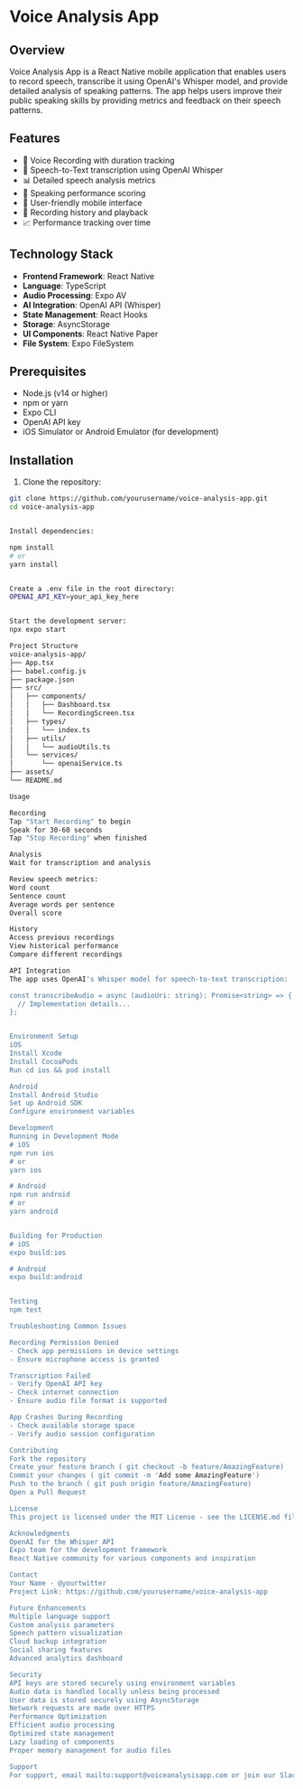 # Voice Analysis App

## Overview
Voice Analysis App is a React Native mobile application that enables users to record speech, transcribe it using OpenAI's Whisper model, and provide detailed analysis of speaking patterns. The app helps users improve their public speaking skills by providing metrics and feedback on their speech patterns.

## Features
- 🎤 Voice Recording with duration tracking
- 📝 Speech-to-Text transcription using OpenAI Whisper
- 📊 Detailed speech analysis metrics
- 💯 Speaking performance scoring
- 📱 User-friendly mobile interface
- 📂 Recording history and playback
- 📈 Performance tracking over time

## Technology Stack
- **Frontend Framework**: React Native
- **Language**: TypeScript
- **Audio Processing**: Expo AV
- **AI Integration**: OpenAI API (Whisper)
- **State Management**: React Hooks
- **Storage**: AsyncStorage
- **UI Components**: React Native Paper
- **File System**: Expo FileSystem

## Prerequisites
- Node.js (v14 or higher)
- npm or yarn
- Expo CLI
- OpenAI API key
- iOS Simulator or Android Emulator (for development)

## Installation

1. Clone the repository:
```bash
git clone https://github.com/yourusername/voice-analysis-app.git
cd voice-analysis-app


Install dependencies:

npm install
# or
yarn install


Create a .env file in the root directory:
OPENAI_API_KEY=your_api_key_here


Start the development server:
npx expo start

Project Structure
voice-analysis-app/
├── App.tsx
├── babel.config.js
├── package.json
├── src/
│   ├── components/
│   │   ├── Dashboard.tsx
│   │   └── RecordingScreen.tsx
│   ├── types/
│   │   └── index.ts
│   ├── utils/
│   │   └── audioUtils.ts
│   └── services/
│       └── openaiService.ts
├── assets/
└── README.md

Usage

Recording
Tap "Start Recording" to begin
Speak for 30-60 seconds
Tap "Stop Recording" when finished

Analysis
Wait for transcription and analysis

Review speech metrics:
Word count
Sentence count
Average words per sentence
Overall score

History
Access previous recordings
View historical performance
Compare different recordings

API Integration
The app uses OpenAI's Whisper model for speech-to-text transcription:

const transcribeAudio = async (audioUri: string): Promise<string> => {
  // Implementation details...
};


Environment Setup
iOS
Install Xcode
Install CocoaPods
Run cd ios && pod install

Android
Install Android Studio
Set up Android SDK
Configure environment variables

Development
Running in Development Mode
# iOS
npm run ios
# or
yarn ios

# Android
npm run android
# or
yarn android


Building for Production
# iOS
expo build:ios

# Android
expo build:android


Testing
npm test

Troubleshooting Common Issues

Recording Permission Denied
- Check app permissions in device settings
- Ensure microphone access is granted

Transcription Failed
- Verify OpenAI API key
- Check internet connection
- Ensure audio file format is supported

App Crashes During Recording
- Check available storage space
- Verify audio session configuration

Contributing
Fork the repository
Create your feature branch ( git checkout -b feature/AmazingFeature)
Commit your changes ( git commit -m 'Add some AmazingFeature')
Push to the branch ( git push origin feature/AmazingFeature)
Open a Pull Request

License
This project is licensed under the MIT License - see the LICENSE.md file for details

Acknowledgments
OpenAI for the Whisper API
Expo team for the development framework
React Native community for various components and inspiration

Contact
Your Name - @yourtwitter
Project Link: https://github.com/yourusername/voice-analysis-app

Future Enhancements
Multiple language support
Custom analysis parameters
Speech pattern visualization
Cloud backup integration
Social sharing features
Advanced analytics dashboard

Security
API keys are stored securely using environment variables
Audio data is handled locally unless being processed
User data is stored securely using AsyncStorage
Network requests are made over HTTPS
Performance Optimization
Efficient audio processing
Optimized state management
Lazy loading of components
Proper memory management for audio files

Support
For support, email mailto:support@voiceanalysisapp.com or join our Slack channel.